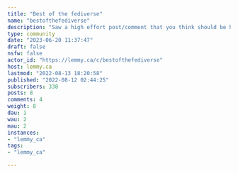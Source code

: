 ```yaml
---
title: "Best of the fediverse" 
name: "bestofthefediverse"
description: "Saw a high effort post/comment that you think should be highlighted, because it represents the best Lemmy/fediverse (+ matrix) offers? Cross post it here.Related:* [Fedizens](https://lemmy.ca/c/fedizens)* [midwest.social/c/Fediverse](https://midwest.social/c/fediverse)"
type: community
date: "2023-06-20 11:37:47"
draft: false
nsfw: false
actor_id: "https://lemmy.ca/c/bestofthefediverse"
host: lemmy.ca
lastmod: "2022-08-13 18:20:58"
published: "2022-08-12 02:44:25"
subscribers: 338
posts: 8
comments: 4
weight: 8
dau: 1
wau: 2
mau: 2
instances:
- "lemmy_ca"
tags: 
- "lemmy_ca"

---
```

